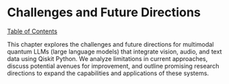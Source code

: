 # Challenges and Future Directions

[Table of Contents](#table-of-contents)

This chapter explores the challenges and future directions for multimodal quantum LLMs (large language models) that integrate vision, audio, and text data using Qiskit Python.  We analyze limitations in current approaches, discuss potential avenues for improvement, and outline promising research directions to expand the capabilities and applications of these systems.


<a id='chapter-6-subchapter-1'></a>
